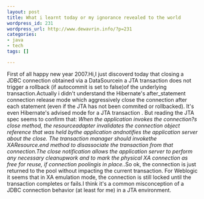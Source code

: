 ```yaml
--- 
layout: post
title: What i learnt today or my ignorance revealed to the world
wordpress_id: 231
wordpress_url: http://www.dewavrin.info/?p=231
categories: 
- java
- tech
tags: []

---
```

First of all happy new year 2007.Hi,I just discoverd today that closing a JDBC connection obtained via a DataSourcein a JTA transaction does not trigger a rollback (if autocommit is set to false)of the underlying transaction.Actually i didn't understand the Hibernate's after_statement connection release mode which aggressively close the connection after each statement (even if the JTA has not been commited or rollbacked). It's even Hibernate's advised mode for a JTA transaction . But reading the JTA spec seems to confirm that: <quote>_When the application invokes the connection?s close method, the resourceadapter invalidates the connection object reference that was held bythe application andnotifies the application server about the close. The transaction manager should invokethe XAResource.end method to disassociate the transaction from that connection.The close notification allows the application server to perform any necessary cleanupwork and to mark the physical XA connection as free for reuse, if connection poolingis in place._</quote>.So ok, the connection is just returned to the pool without impacting the current transaction. For Weblogic it seems that in XA emulation mode, the connection is still locked until the transaction completes or fails.I think it's a common misconception of a JDBC connection behavior (at least for me) in a JTA environment.

